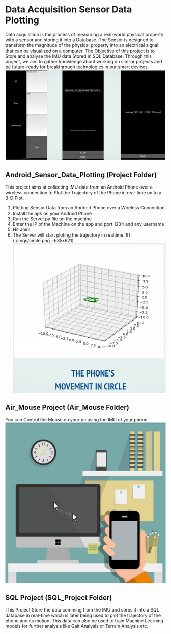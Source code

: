 # Data Acquisition Sensor Data Plotting
Data acquisition is the process of measuring a real-world physical property with a sensor and storing it into a Database. The Sensor is designed to transform the magnitude of the physical property into an electrical signal that can be visualized on a computer. The Objective of this project is to Store and analyse the IMU data Stored in SQL Database. Through this project, we aim to gather knowledge about working on similar projects and be future-ready for breakthrough technologies in our smart devices.
![](./imgs/app.jpg)

## Android_Sensor_Data_Plotting (Project Folder)
This project aims at collecting IMU data from an Android Phone over a wireless connection to Plot the Trajectory of the Phone in real-time on to a 3-D Plot.
1. Plotting Sensor Data from an Android Phone over a Wireless Connection
2. Install the apk on your Android Phone
3. Run the Server.py file on the machine
4. Enter the IP of the Machine on the app and port 1234 and any username
5. Hit Join!
6. The Server will start ploting the trajectory in realtime.
![](./imgs/circle.png =635x621) 
![](./imgs/circle_graph.jpg)
## Air_Mouse Project (Air_Mouse Folder)
You can Control the Mouse on your pc using the IMU of your phone.
![](./imgs/Airmouse.png)
## SQL Project (SQL_Project Folder)
This Project Store the data comming from the IMU and sores it into a SQL database in real-time which is later being used to plot the trajectory of the phone and its motion. This data can also be used to train Machine Learning models for further analysis like Gait Analysis or Terrain Analysis etc.
